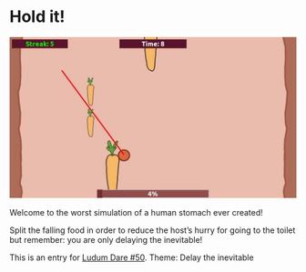 # Hold it!

![Screenshot for "Hold it!"](multimedia/screenshot.jpg)

Welcome to the worst simulation of a human stomach ever created!

Split the falling food in order to reduce the host’s hurry for going to the toilet but remember: you are only delaying the inevitable!

This is an entry for [Ludum Dare #50](https://ldjam.com/events/ludum-dare/50). Theme: Delay the inevitable
